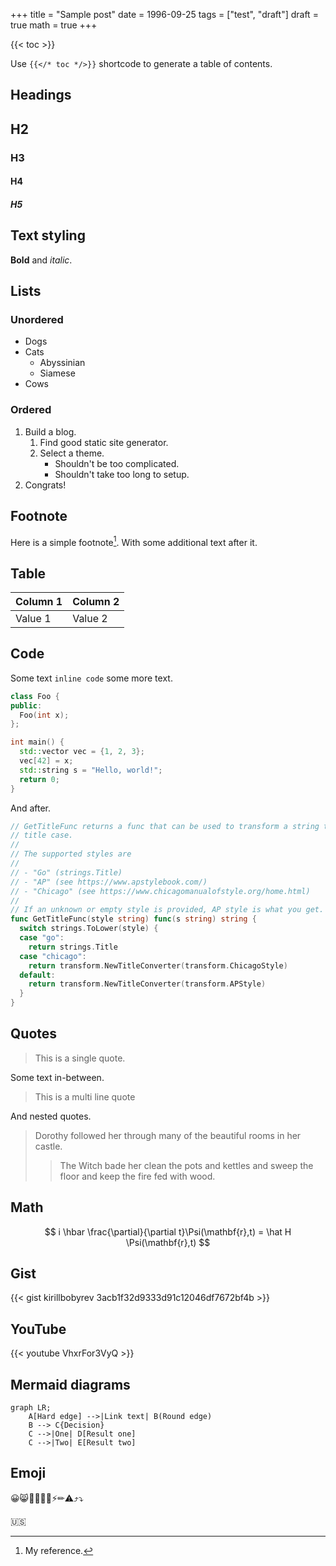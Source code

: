 +++
title = "Sample post"
date = 1996-09-25
tags = ["test", "draft"]
draft = true
math = true
+++

{{< toc >}}

Use `{{</* toc */>}}` shortcode to generate a table of contents.

## Headings

## H2

### H3

#### H4

##### H5

## Text styling

**Bold** and *italic*.

## Lists

### Unordered

- Dogs
- Cats
  - Abyssinian
  - Siamese
- Cows

### Ordered

1. Build a blog.
    1. Find good static site generator.
    2. Select a theme.
        - Shouldn't be too complicated.
        - Shouldn't take too long to setup.
2. Congrats!

## Footnote

Here is a simple footnote[^1]. With some additional text after it.

## Table

| Column 1 | Column 2 |
| --- | --- |
| Value 1 | Value 2 |

## Code

Some text `inline code` some more text.

```c++
class Foo {
public:
  Foo(int x);
};

int main() {
  std::vector vec = {1, 2, 3};
  vec[42] = x;
  std::string s = "Hello, world!";
  return 0;
}
```

And after.

```go {linenos=inline,hl_lines=[8,"15-17"],linenostart=199}
// GetTitleFunc returns a func that can be used to transform a string to
// title case.
//
// The supported styles are
//
// - "Go" (strings.Title)
// - "AP" (see https://www.apstylebook.com/)
// - "Chicago" (see https://www.chicagomanualofstyle.org/home.html)
//
// If an unknown or empty style is provided, AP style is what you get.
func GetTitleFunc(style string) func(s string) string {
  switch strings.ToLower(style) {
  case "go":
    return strings.Title
  case "chicago":
    return transform.NewTitleConverter(transform.ChicagoStyle)
  default:
    return transform.NewTitleConverter(transform.APStyle)
  }
}
```

## Quotes

> This is a single quote.

Some text in-between.

> This is a
> multi line
> quote

And nested quotes.

> Dorothy followed her through many of the beautiful rooms in her castle.
>
>> The Witch bade her clean the pots and kettles and sweep the floor and keep the fire fed with wood.

## Math

$$
i \hbar \frac{\partial}{\partial t}\Psi(\mathbf{r},t) = \hat H \Psi(\mathbf{r},t)
$$

## Gist

{{< gist kirillbobyrev 3acb1f32d9333d91c12046df7672bf4b >}}

## YouTube

{{< youtube VhxrFor3VyQ >}}

## Mermaid diagrams

```mermaid
graph LR;
    A[Hard edge] -->|Link text| B(Round edge)
    B --> C{Decision}
    C -->|One| D[Result one]
    C -->|Two| E[Result two]
```

## Emoji

😀😸🤡💃💅💥⚡✏⚠⤴⤵

:us:

[^1]: My reference.
